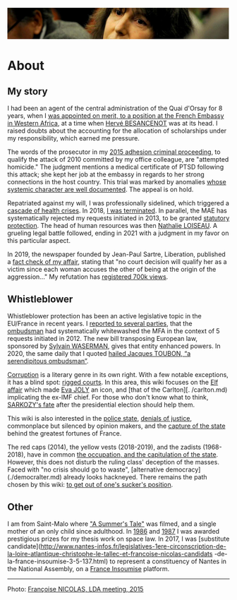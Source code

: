 ![marc-chaumeil](../_aux/marc-chaumeil.png)

# About

## My story

I had been an agent of the central administration of the Quai d'Orsay for 8 years,
when I [was appointed on merit, to a position at the French Embassy in Western Africa](./drh.md#RAINERI-RAUGEL),
at a time when [Hervé BESANCENOT](./whoswho.md#besanc) was at its head.
I raised doubts about the accounting for the allocation of scholarships under my responsibility, which earned me pressure.

The words of the prosecutor in my [2015 adhesion criminal proceeding](./aplogan.md),
to qualify the attack of 2010 committed by my office colleague,
are "attempted homicide." The judgment mentions a medical certificate of PTSD following this attack;
she kept her job at the embassy in regards to her strong connections in the host country.
This trial was marked by anomalies [whose systemic character are well documented](./denijust.md#jl2014).
The appeal is on hold.

Repatriated against my will, I was professionally sidelined,
which triggered a [cascade of health crises](./drh.md#a999fcb2).
In 2018, [I was terminated](./deregistration.md). In parallel,
the MAE has systematically rejected my requests initiated in 2013,
to be granted [statutory protection](./pf.md). The head of human resources was then [Nathalie LOISEAU](./whoswho.md#loiseau).
A grueling legal battle followed, ending in 2021 with a judgment in my favor on this particular aspect.

In 2019, the newspaper founded by Jean-Paul Sartre, Liberation, published a [fact check of my affair](./medias.md#pezetnicolas),
stating that "no court decision will qualify her as a victim since each woman accuses the other of being at the origin of the aggression..."
My refutation has [registered 700k views](https://twitter.com/FranoiseNicolas/status/1115997608533737475?s=20&t=xx9LpTCg5ZYSiw98wwIkgA).

## Whistleblower

Whistleblower protection has been an active legislative topic in the EU/France in recent years.
I [reported to several parties](./influence.md), that the [ombudsman](./contrepouvoirs.md#ddd) had systematically whitewashed the MFA in the context of 5 requests initiated in 2012.
The new bill transposing European law,
sponsored by [Sylvain WASERMAN](./whoswho.md#waserm),
gives that entity enhanced powers.
In 2020, the same daily that I quoted [hailed Jacques TOUBON, “a serendipitous ombudsman”](./whoswho.md#toubon).

[Corruption](./corruption.md) is a literary genre in its own right. With a few notable exceptions, it has a blind spot: [rigged courts](./robenoire.md). In this area, this wiki focuses on the [Elf affair](./elf.md) which made [Eva JOLY](./whoswho.md#joly) an icon, and [that of the Carlton][. /carlton.md) implicating the ex-IMF chief. For those who don't know what to think, [SARKOZY's fate](https://www.nytimes.com/2021/03/01/world/europe/france-sarkozy-trial-guilty.html) after the presidential election should help them.

This wiki is also interested in the [police state](./etat-policier.md), [denials of justice](./denijust.md), commonplace but silenced by opinion makers, and the [ capture of the state](./capturetat.md) behind the greatest fortunes of France.

The red caps (2014), the yellow vests (2018-2019), and the zadists (1968-2018),
have in common [the occupation, and the capitulation of the state](./democralter.md#lecoq2018projects).
However, this does not disturb the ruling class' deception of the masses.
Faced with "no crisis should go to waste", [alternative democracy] (./democralter.md) already looks hackneyed.
There remains the path chosen by this wiki: [to get out of one's sucker's position](./robenoire.md#carage2015demontg).
 
## Other
I am from Saint-Malo where ["A Summer's Tale"](https://www.imdb.com/title/tt0115940/) was filmed, and a single mother of an only child since adulthood. In [1986](../pieces/identifiant/829cbd9) and [1987](../pieces/identifiant/b5b09b6e) I was awarded prestigious prizes for my thesis work on space law. In 2017, 
I was [substitute candidate](http://www.nantes-infos.fr/legislatives-1ere-circonscription-de-la-loire-atlantique-christophe-le-tallec-et-francoise-nicolas-candidats -de-la-france-insoumise-3-5-137.html) to represent a constituency of Nantes in the National Assembly, on a [France Insoumise](https://twitter.com/FranceInsoumise) platform.

---
Photo: [Françoise NICOLAS, LDA meeting, 2015](./attrib.md#marc-chaumeil)

